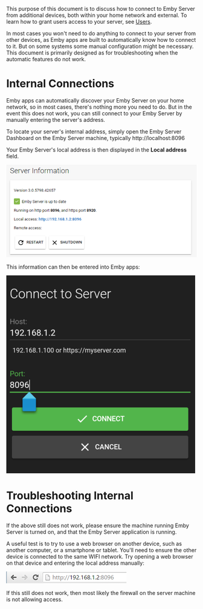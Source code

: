 This purpose of this document is to discuss how to connect to Emby Server from additional devices, both within your home network and external. To learn how to grant users access to your server, see [Users](Users).

In most cases you won't need to do anything to connect to your server from other devices, as Emby apps are built to automatically know how to connect to it. But on some systems some manual configuration might be necessary. This document is primarily designed as for troubleshooting when the automatic features do not work.

# Internal Connections

Emby apps can automatically discover your Emby Server on your home network, so in most cases, there's nothing more you need to do. But in the event this does not work, you can still connect to your Emby Server by manually entering the server's address.

To locate your server's internal address, simply open the Emby Server Dashboard on the Emby Server machine, typically http://localhost:8096

Your Emby Server's local address is then displayed in the **Local address** field.

![](images/server/connectivity2.jpg)

This information can then be entered into Emby apps:

![](images/server/connectivity3.png)

# Troubleshooting Internal Connections

If the above still does not work, please ensure the machine running Emby Server is turned on, and that the Emby Server application is running.

A useful test is to try to use a web browser on another device, such as another computer, or a smartphone or tablet. You'll need to ensure the other device is connected to the same WIFI network. Try opening a web browser on that device and entering the local address manually:

![](images/server/connectivity4.png)

If this still does not work, then most likely the firewall on the server machine is not allowing access.